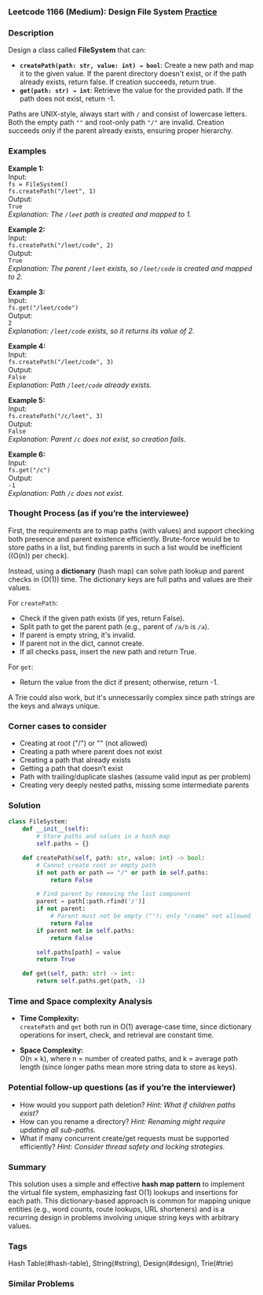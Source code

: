 ### Leetcode 1166 (Medium): Design File System [Practice](https://leetcode.com/problems/design-file-system)

### Description  
Design a class called **FileSystem** that can:
- **`createPath(path: str, value: int) → bool`**: Create a new path and map it to the given value. If the parent directory doesn't exist, or if the path already exists, return false. If creation succeeds, return true.
- **`get(path: str) → int`**: Retrieve the value for the provided path. If the path does not exist, return -1.

Paths are UNIX-style, always start with `/` and consist of lowercase letters. Both the empty path `""` and root-only path `"/"` are invalid. Creation succeeds only if the parent already exists, ensuring proper hierarchy.

### Examples  

**Example 1:**  
Input:  
`fs = FileSystem()`  
`fs.createPath("/leet", 1)`  
Output:  
`True`  
*Explanation: The `/leet` path is created and mapped to 1.*

**Example 2:**  
Input:  
`fs.createPath("/leet/code", 2)`  
Output:  
`True`  
*Explanation: The parent `/leet` exists, so `/leet/code` is created and mapped to 2.*

**Example 3:**  
Input:  
`fs.get("/leet/code")`  
Output:  
`2`  
*Explanation: `/leet/code` exists, so it returns its value of 2.*

**Example 4:**  
Input:  
`fs.createPath("/leet/code", 3)`  
Output:  
`False`  
*Explanation: Path `/leet/code` already exists.*

**Example 5:**  
Input:  
`fs.createPath("/c/leet", 3)`  
Output:  
`False`  
*Explanation: Parent `/c` does not exist, so creation fails.*

**Example 6:**  
Input:  
`fs.get("/c")`  
Output:  
`-1`  
*Explanation: Path `/c` does not exist.*

### Thought Process (as if you’re the interviewee)  
First, the requirements are to map paths (with values) and support checking both presence and parent existence efficiently. Brute-force would be to store paths in a list, but finding parents in such a list would be inefficient (\(O(n)\) per check).

Instead, using a **dictionary** (hash map) can solve path lookup and parent checks in \(O(1)\) time. The dictionary keys are full paths and values are their values.

For `createPath`:
- Check if the given path exists (if yes, return False).
- Split path to get the parent path (e.g., parent of `/a/b` is `/a`).
- If parent is empty string, it's invalid.
- If parent not in the dict, cannot create.
- If all checks pass, insert the new path and return True.

For `get`:
- Return the value from the dict if present; otherwise, return -1.

A Trie could also work, but it's unnecessarily complex since path strings are the keys and always unique.

### Corner cases to consider  
- Creating at root ("/") or "" (not allowed)
- Creating a path where parent does not exist
- Creating a path that already exists
- Getting a path that doesn’t exist
- Path with trailing/duplicate slashes (assume valid input as per problem)
- Creating very deeply nested paths, missing some intermediate parents

### Solution

```python
class FileSystem:
    def __init__(self):
        # Store paths and values in a hash map
        self.paths = {}

    def createPath(self, path: str, value: int) -> bool:
        # Cannot create root or empty path
        if not path or path == "/" or path in self.paths:
            return False

        # Find parent by removing the last component
        parent = path[:path.rfind('/')]
        if not parent:
            # Parent must not be empty (""); only "/name" not allowed
            return False
        if parent not in self.paths:
            return False

        self.paths[path] = value
        return True

    def get(self, path: str) -> int:
        return self.paths.get(path, -1)
```

### Time and Space complexity Analysis  

- **Time Complexity:**  
  `createPath` and `get` both run in O(1) average-case time, since dictionary operations for insert, check, and retrieval are constant time.

- **Space Complexity:**  
  O(n × k), where n = number of created paths, and k = average path length (since longer paths mean more string data to store as keys).

### Potential follow-up questions (as if you’re the interviewer)  

- How would you support path deletion?
  *Hint: What if children paths exist?*
- How can you rename a directory?
  *Hint: Renaming might require updating all sub-paths.*
- What if many concurrent create/get requests must be supported efficiently?
  *Hint: Consider thread safety and locking strategies.*

### Summary
This solution uses a simple and effective **hash map pattern** to implement the virtual file system, emphasizing fast O(1) lookups and insertions for each path. This dictionary-based approach is common for mapping unique entities (e.g., word counts, route lookups, URL shorteners) and is a recurring design in problems involving unique string keys with arbitrary values.

### Tags
Hash Table(#hash-table), String(#string), Design(#design), Trie(#trie)

### Similar Problems
